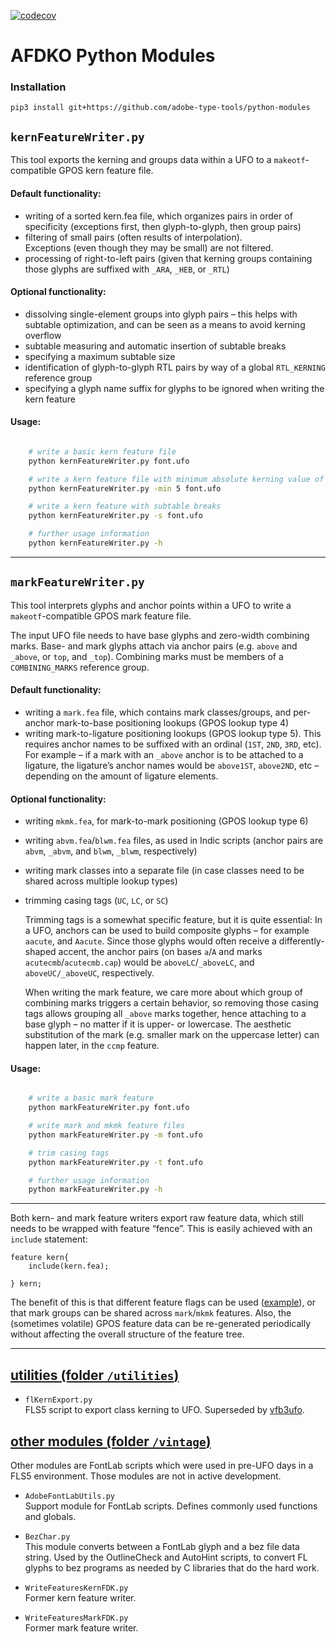 [![codecov](https://codecov.io/gh/adobe-type-tools/python-modules/graph/badge.svg?token=Zeqzh6AHfO)](https://codecov.io/gh/adobe-type-tools/python-modules)

AFDKO Python Modules
====================

### Installation

```
pip3 install git+https://github.com/adobe-type-tools/python-modules
```


## `kernFeatureWriter.py`
This tool exports the kerning and groups data within a UFO to a
`makeotf`-compatible GPOS kern feature file.

#### Default functionality:

-   writing of a sorted kern.fea file, which organizes pairs in order of
    specificity (exceptions first, then glyph-to-glyph, then group pairs)
-   filtering of small pairs (often results of interpolation).  
    Exceptions (even though they may be small) are not filtered.
-   processing of right-to-left pairs (given that kerning groups containing
    those glyphs are suffixed with `_ARA`, `_HEB`, or `_RTL`)

#### Optional functionality:

-   dissolving single-element groups into glyph pairs – this helps with
    subtable optimization, and can be seen as a means to avoid kerning overflow
-   subtable measuring and automatic insertion of subtable breaks
-   specifying a maximum subtable size
-   identification of glyph-to-glyph RTL pairs by way of a global `RTL_KERNING`
    reference group
-   specifying a glyph name suffix for glyphs to be ignored when writing the
    kern feature

#### Usage:
```zsh

    # write a basic kern feature file
    python kernFeatureWriter.py font.ufo

    # write a kern feature file with minimum absolute kerning value of 5
    python kernFeatureWriter.py -min 5 font.ufo

    # write a kern feature with subtable breaks
    python kernFeatureWriter.py -s font.ufo

    # further usage information
    python kernFeatureWriter.py -h

```

----

## `markFeatureWriter.py`
This tool interprets glyphs and anchor points within a UFO to write a
`makeotf`-compatible GPOS mark feature file.

The input UFO file needs to have base glyphs and zero-width combining
marks. Base- and mark glyphs attach via anchor pairs (e.g. `above` and
`_above`, or `top`, and `_top`).
Combining marks must be members of a `COMBINING_MARKS` reference group.

#### Default functionality:

-   writing a `mark.fea` file, which contains mark classes/groups, and
    per-anchor mark-to-base positioning lookups (GPOS lookup type 4)
-   writing mark-to-ligature positioning lookups (GPOS lookup type 5).
    This requires anchor names to be suffixed with an ordinal (`1ST`, `2ND`,
    `3RD`, etc). For example – if a mark with an `_above` anchor is to be
    attached to a ligature, the ligature’s anchor names would be `above1ST`,
    `above2ND`, etc – depending on the amount of ligature elements.

#### Optional functionality:

-   writing `mkmk.fea`, for mark-to-mark positioning (GPOS lookup type 6)
-   writing `abvm.fea`/`blwm.fea` files, as used in Indic scripts (anchor pairs
    are `abvm`, `_abvm`, and `blwm`, `_blwm`, respectively)
-   writing mark classes into a separate file (in case classes need to be
    shared across multiple lookup types)
-   trimming casing tags (`UC`, `LC`, or `SC`)

    Trimming tags is a somewhat specific feature, but it is quite essential:
    In a UFO, anchors can be used to build composite glyphs – for example
    `aacute`, and `Aacute`. Since those glyphs would often receive a
    differently-shaped accent, the anchor pairs (on bases `a`/`A` and
    marks `acutecmb`/`acutecmb.cap`) would be `aboveLC`/`_aboveLC`, and
    `aboveUC/_aboveUC`, respectively.

    When writing the mark feature, we care more about which group of combining
    marks triggers a certain behavior, so removing those casing tags allows
    grouping all `_above` marks together, hence attaching to a base glyph –
    no matter if it is upper- or lowercase. The aesthetic substitution of the
    mark (e.g. smaller mark on the uppercase letter) can happen later, in the
    `ccmp` feature.

#### Usage:
```zsh

    # write a basic mark feature
    python markFeatureWriter.py font.ufo

    # write mark and mkmk feature files
    python markFeatureWriter.py -m font.ufo

    # trim casing tags
    python markFeatureWriter.py -t font.ufo

    # further usage information
    python markFeatureWriter.py -h

```

----

Both kern- and mark feature writers export raw feature data, which still needs to be wrapped with feature “fence”. This is easily achieved with an `include` statement:

```
feature kern{
    include(kern.fea);

} kern;
```

The benefit of this is that different feature flags can be used ([example](https://github.com/adobe-fonts/source-serif/blob/main/familyGPOS.fea#L12-L13)), or that mark groups can be shared across `mark`/`mkmk` features. Also, the (sometimes volatile) GPOS feature data can be re-generated periodically without affecting the overall structure of the feature tree.


----

## [utilities (folder `/utilities`)](/utilities)

* `flKernExport.py`  
FLS5 script to export class kerning to UFO. Superseded by [vfb3ufo](https://github.com/LucasFonts/vfbLib).


## [other modules (folder `/vintage`)](/vintage)

Other modules are FontLab scripts which were used in pre-UFO days in a FLS5 environment. Those modules are not in active development.

* `AdobeFontLabUtils.py`  
Support module for FontLab scripts. Defines commonly used functions and globals.

* `BezChar.py`  
This module converts between a FontLab glyph and a bez file data string. Used
by the OutlineCheck and AutoHint scripts, to convert FL glyphs to bez programs 
as needed by C libraries that do the hard work.

* `WriteFeaturesKernFDK.py`  
Former kern feature writer. 

* `WriteFeaturesMarkFDK.py`  
Former mark feature writer. 

